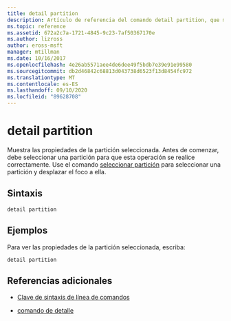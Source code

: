 ```yaml
---
title: detail partition
description: Artículo de referencia del comando detail partition, que muestra las propiedades de la partición seleccionada.
ms.topic: reference
ms.assetid: 672a2c7a-1721-4845-9c23-7af50367170e
ms.author: lizross
author: eross-msft
manager: mtillman
ms.date: 10/16/2017
ms.openlocfilehash: 4e26ab5571aee4de6dee49f5bdb7e39e91e99580
ms.sourcegitcommit: db2d46842c68813d043738d6523f13d8454fc972
ms.translationtype: MT
ms.contentlocale: es-ES
ms.lasthandoff: 09/10/2020
ms.locfileid: "89628708"
---
```

# <a name="detail-partition"></a>detail partition

Muestra las propiedades de la partición seleccionada. Antes de comenzar, debe seleccionar una partición para que esta operación se realice correctamente. Use el comando [seleccionar partición](select-partition.md) para seleccionar una partición y desplazar el foco a ella.

## <a name="syntax"></a>Sintaxis

```
detail partition
```

## <a name="examples"></a>Ejemplos

Para ver las propiedades de la partición seleccionada, escriba:

```
detail partition
```

## <a name="additional-references"></a>Referencias adicionales

- [Clave de sintaxis de línea de comandos](command-line-syntax-key.md)

- [comando de detalle](detail.md)
